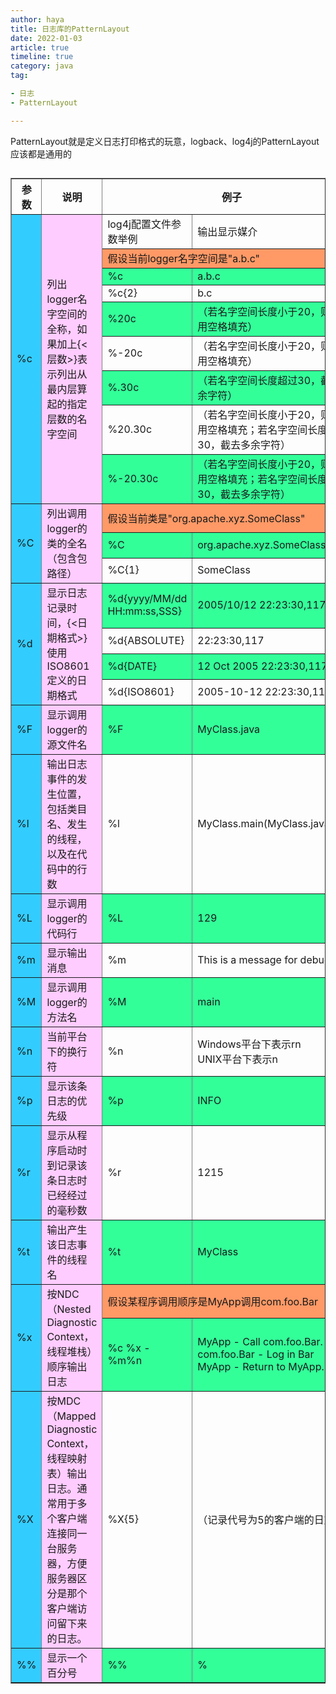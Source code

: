 ```yaml
---
author: haya
title: 日志库的PatternLayout
date: 2022-01-03
article: true
timeline: true
category: java
tag:

- 日志
- PatternLayout

---
```


PatternLayout就是定义日志打印格式的玩意，logback、log4j的PatternLayout应该都是通用的

##

<table border="1" cellspacing="0" cellpadding="0" align="center">
<tbody>
    <tr>
        <th width="9%" height="27">参数</th>
        <th height="27">说明</th>
        <th colspan="2" height="27">例子</th>
    </tr>
    <tr>
        <td rowspan="9" bgcolor="#33ccff" height="200">%c</td>
        <td rowspan="9" bgcolor="#ffccff" height="200">列出logger名字空间的全称，如果加上{&lt;层数&gt;}表示列出从最内层算起的指定层数的名字空间</td>
        <td height="32">log4j配置文件参数举例</td>
        <td height="32">输出显示媒介</td>
    </tr>
    <tr>
        <td colspan="2" bgcolor="#ff9966" height="16">假设当前logger名字空间是"a.b.c"</td>
    </tr>
    <tr>
        <td bgcolor="#33ff99" height="16">%c</td>
        <td bgcolor="#33ff99" height="16">a.b.c</td>
    </tr>
    <tr>
        <td height="16">%c{2}</td>
        <td height="16">b.c</td>
    </tr>
    <tr>
        <td bgcolor="#33ff99" height="16">%20c</td>
        <td bgcolor="#33ff99" height="16">（若名字空间长度小于20，则左边用空格填充）</td>
    </tr>
    <tr>
        <td height="16">%-20c</td>
        <td height="16">（若名字空间长度小于20，则右边用空格填充）</td>
    </tr>
    <tr>
        <td bgcolor="#33ff99" height="16">%.30c</td>
        <td bgcolor="#33ff99" height="16">（若名字空间长度超过30，截去多余字符）</td>
    </tr>
    <tr>
        <td height="32">%20.30c</td>
        <td height="32">（若名字空间长度小于20，则左边用空格填充；若名字空间长度超过30，截去多余字符）</td>
    </tr>
    <tr>
        <td bgcolor="#33ff99" height="32">%-20.30c</td>
        <td bgcolor="#33ff99" height="32">（若名字空间长度小于20，则右边用空格填充；若名字空间长度超过30，截去多余字符）</td>
    </tr>
    <tr>
        <td rowspan="3" bgcolor="#33ccff" height="50">%C</td>
        <td rowspan="3" bgcolor="#ffccff" height="50">列出调用logger的类的全名（包含包路径）</td>
        <td colspan="2" bgcolor="#ff9966" height="16">假设当前类是"org.apache.xyz.SomeClass"</td>
    </tr>
    <tr>
        <td bgcolor="#33ff99" height="16">%C</td>
        <td bgcolor="#33ff99" height="16">org.apache.xyz.SomeClass</td>
    </tr>
    <tr>
        <td height="16">%C{1}</td>
        <td height="16">SomeClass</td>
    </tr>
    <tr>
        <td rowspan="4" bgcolor="#33ccff" height="83">%d</td>
        <td rowspan="4" bgcolor="#ffccff" height="83">显示日志记录时间，{&lt;日期格式&gt;}使用ISO8601定义的日期格式</td>
        <td bgcolor="#33ff99" height="32">%d{yyyy/MM/dd HH:mm:ss,SSS}</td>
        <td bgcolor="#33ff99" height="32">2005/10/12 22:23:30,117</td>
    </tr>
    <tr>
        <td height="16">%d{ABSOLUTE}</td>
        <td height="16">22:23:30,117</td>
    </tr>
    <tr>
        <td bgcolor="#33ff99" height="16">%d{DATE}</td>
        <td bgcolor="#33ff99" height="16">12 Oct 2005 22:23:30,117</td>
    </tr>
    <tr>
        <td height="16">%d{ISO8601}</td>
        <td height="16">2005-10-12 22:23:30,117</td>
    </tr>
    <tr>
        <td bgcolor="#33ccff" height="16">%F</td>
        <td bgcolor="#ffccff" height="16">显示调用logger的源文件名</td>
        <td bgcolor="#33ff99" height="16">%F</td>
        <td bgcolor="#33ff99" height="16">MyClass.java</td>
    </tr>
    <tr>
        <td bgcolor="#33ccff" height="32">%l</td>
        <td bgcolor="#ffccff" height="32">输出日志事件的发生位置，包括类目名、发生的线程，以及在代码中的行数</td>
        <td height="32">%l</td>
        <td height="32">MyClass.main(MyClass.java:129)</td>
    </tr>
    <tr>
        <td bgcolor="#33ccff" height="16">%L</td>
        <td bgcolor="#ffccff" height="16">显示调用logger的代码行</td>
        <td bgcolor="#33ff99" height="16">%L</td>
        <td bgcolor="#33ff99" height="16">129</td>
    </tr>
    <tr>
        <td bgcolor="#33ccff" height="16">%m</td>
        <td bgcolor="#ffccff" height="16">显示输出消息</td>
        <td height="16">%m</td>
        <td height="16">This is a message for debug.</td>
    </tr>
    <tr>
        <td bgcolor="#33ccff" height="16">%M</td>
        <td bgcolor="#ffccff" height="16">显示调用logger的方法名</td>
        <td bgcolor="#33ff99" height="16">%M</td>
        <td bgcolor="#33ff99" height="16">main</td>
    </tr>
    <tr>
        <td bgcolor="#33ccff" height="32">%n</td>
        <td bgcolor="#ffccff" height="32">当前平台下的换行符</td>
        <td height="32">%n</td>
        <td height="32">Windows平台下表示rn<br>UNIX平台下表示n</td>
    </tr>
    <tr>
        <td bgcolor="#33ccff" height="16">%p</td>
        <td bgcolor="#ffccff" height="16">显示该条日志的优先级</td>
        <td bgcolor="#33ff99" height="16">%p</td>
        <td bgcolor="#33ff99" height="16">INFO</td>
    </tr>
    <tr>
        <td bgcolor="#33ccff" height="16">%r</td>
        <td bgcolor="#ffccff" height="16">显示从程序启动时到记录该条日志时已经经过的毫秒数</td>
        <td height="16">%r</td>
        <td height="16">1215</td>
    </tr>
    <tr>
        <td bgcolor="#33ccff" height="16">%t</td>
        <td bgcolor="#ffccff" height="16">输出产生该日志事件的线程名</td>
        <td bgcolor="#33ff99" height="16">%t</td>
        <td bgcolor="#33ff99" height="16">MyClass</td>
    </tr>
    <tr>
        <td rowspan="2" bgcolor="#33ccff" height="65">%x</td>
        <td rowspan="2" bgcolor="#ffccff" height="65">按NDC（Nested Diagnostic Context，线程堆栈）顺序输出日志</td>
        <td colspan="2" bgcolor="#ff9966" height="16">假设某程序调用顺序是MyApp调用com.foo.Bar</td>
    </tr>
    <tr>
        <td bgcolor="#33ff99" height="48">%c %x - %m%n</td>
        <td bgcolor="#33ff99" height="48">MyApp - Call com.foo.Bar.<br>com.foo.Bar - Log in Bar<br>MyApp - Return to MyApp.</td>
    </tr>
    <tr>
        <td bgcolor="#33ccff" height="48">%X</td>
        <td bgcolor="#ffccff" height="48">按MDC（Mapped Diagnostic Context，线程映射表）输出日志。通常用于多个客户端连接同一台服务器，方便服务器区分是那个客户端访问留下来的日志。</td>
        <td height="48">%X{5}</td>
        <td height="48">（记录代号为5的客户端的日志）</td>
    </tr>
    <tr>
        <td bgcolor="#33ccff" height="16">%%</td>
        <td bgcolor="#ffccff" height="16">显示一个百分号</td>
        <td bgcolor="#33ff99" height="16">%%</td>
        <td bgcolor="#33ff99" height="16">%</td>
    </tr>
</tbody>
</table>